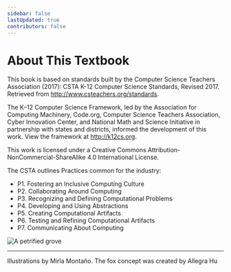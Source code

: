 ```yaml
---
sidebar: false
lastUpdated: true
contributors: false
---
```


<div class="container">
<h1>About This Textbook</h1>
<div class="grid-body">
    <article>
      <div class="text">
        <div class="grid-body">  
        <p>This book is based on standards built by the Computer Science Teachers Association (2017): CSTA K-12 Computer Science Standards, Revised 2017. Retrieved from <a href="http://www.csteachers.org/standards">http://www.csteachers.org/standards</a>.</p>
        <p>The K–12 Computer Science Framework, led by the Association for Computing Machinery, Code.org, Computer Science Teachers Association, Cyber Innovation Center, and National Math and Science Initiative in partnership with states and districts, informed the development of this work. View the framework at <a href="http://k12cs.org">http://k12cs.org</a>.</p>
        <p>This work is licensed under a Creative Commons Attribution-NonCommercial-ShareAlike 4.0 International License.</p>
        <p>The CSTA outlines Practices common for the industry:</p>
            <ul>
            <li>P1. Fostering an Inclusive Computing Culture</li>
            <li>P2. Collaborating Around Computing</li>
            <li>P3. Recognizing and Defining Computational Problems</li>
            <li>P4. Developing and Using Abstractions</li>
            <li>P5. Creating Computational Artifacts</li>
            <li>P6. Testing and Refining Computational Artifacts</li> 
            <li>P7. Communicating About Computing</li>
            </ul>   
        </div>
        </div>
      </article>
      <article>
        <div class="text">
          <div class="grid-body">
            <img class="" alt="A petrified grove" :src="$withBase('./assets/art/forest.png')"/> 
          </div>
        </div>
      </article>
      </div>
</div>








---

Illustrations by Mirla Montaño. The fox concept was created by Allegra Hu
